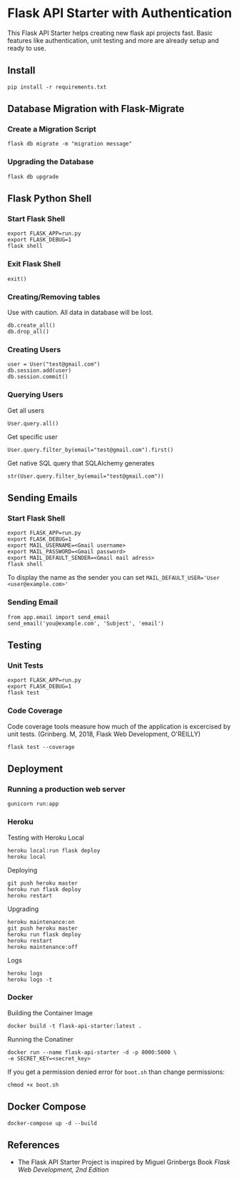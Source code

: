 # Flask API Starter with Authentication
This Flask API Starter helps creating new flask api projects fast.
Basic features like authentication, unit testing and more are already setup and ready to use.
## Install
    pip install -r requirements.txt

## Database Migration with Flask-Migrate

### Create a Migration Script
    flask db migrate -m "migration message"
    
### Upgrading the Database
    flask db upgrade
    
## Flask Python Shell

### Start Flask Shell
    export FLASK_APP=run.py
    export FLASK_DEBUG=1
    flask shell

### Exit Flask Shell
    exit()
    
### Creating/Removing tables
Use with caution. All data in database will be lost.

    db.create_all()
    db.drop_all()
    
### Creating Users
    user = User("test@gmail.com")
    db.session.add(user)
    db.session.commit()

### Querying Users
Get all users

    User.query.all()

Get specific user

    User.query.filter_by(email="test@gmail.com").first()

Get native SQL query that SQLAlchemy generates
    
    str(User.query.filter_by(email="test@gmail.com"))
    
## Sending Emails

### Start Flask Shell 
    export FLASK_APP=run.py
    export FLASK_DEBUG=1
    export MAIL_USERNAME=<Gmail username>
    export MAIL_PASSWORD=<Gmail password>
    export MAIL_DEFAULT_SENDER=<Gmail mail adress>
    flask shell
    
To display the name as the sender you can set ```MAIL_DEFAULT_USER='User <user@example.com>'```

### Sending Email
    from app.email import send_email
    send_email('you@example.com', 'Subject', 'email')
    
## Testing
### Unit Tests
    export FLASK_APP=run.py
    export FLASK_DEBUG=1
    flask test

### Code Coverage
Code coverage tools measure how much of the application is excercised by unit tests. (Grinberg. M, 2018, Flask Web Development, O'REILLY)

    flask test --coverage
    
## Deployment

### Running a production web server
    gunicorn run:app
    
### Heroku
Testing with Heroku Local
    
    heroku local:run flask deploy
    heroku local

Deploying
    
    git push heroku master
    heroku run flask deploy
    heroku restart

Upgrading

    heroku maintenance:on
    git push heroku master
    heroku run flask deploy
    heroku restart
    heroku maintenance:off    

Logs

    heroku logs
    heroku logs -t
    
### Docker
Building the Container Image

    docker build -t flask-api-starter:latest .

Running the Conatiner

    docker run --name flask-api-starter -d -p 8000:5000 \
    -e SECRET_KEY=<secret_key>
    
If you get a permission denied error for ```boot.sh``` than change permissions:

    chmod +x boot.sh

## Docker Compose
    docker-compose up -d --build

## References
* The Flask API Starter Project is inspired by Miguel Grinbergs Book _Flask Web Development, 2nd Edition_